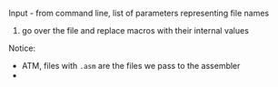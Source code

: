 Input - from command line, list of parameters representing file names

1. go over the file and replace macros with their internal values


Notice:

- ATM, files with `.asm` are the files we pass to the assembler
- 

